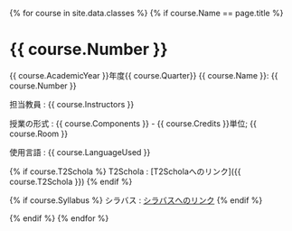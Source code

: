 {% for course in site.data.classes %}
{% if course.Name == page.title %}
# {{ course.Number }}

{{ course.AcademicYear }}年度{{ course.Quarter}} {{ course.Name }}: {{ course.Number }}

担当教員
: {{ course.Instructors }}

授業の形式
: {{ course.Components }} - {{ course.Credits }}単位; {{ course.Room }}

使用言語
: {{ course.LanguageUsed }}

{% if course.T2Schola %}
T2Schola
: [T2Scholaへのリンク]({{ course.T2Schola }})
{% endif %}

{% if course.Syllabus %}
シラバス
: <a href="{{ course.Syllabus }}" target="_blank">シラバスへのリンク</a>
{% endif %}

{% endif %}
{% endfor %}
